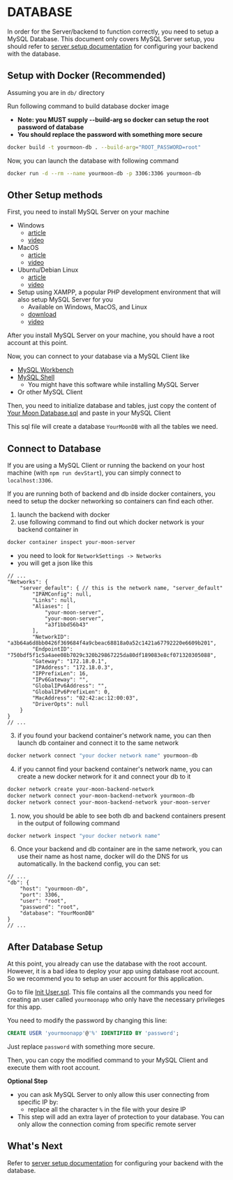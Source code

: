
# DATABASE

In order for the Server/backend to function correctly, you need to setup a MySQL Database. This document only covers MySQL Server setup, you should refer to [server setup documentation](../server/README.md#configure) for configuring your backend with the database.

## Setup with Docker (Recommended)

Assuming you are in `db/` directory

Run following command to build database docker image
* **Note: you MUST supply --build-arg so docker can setup the root password of database**
* **You should replace the password with something more secure**

```sh
docker build -t yourmoon-db . --build-arg="ROOT_PASSWORD=root"
```

Now, you can launch the database with following command

```sh
docker run -d --rm --name yourmoon-db -p 3306:3306 yourmoon-db
```

## Other Setup methods

First, you need to install MySQL Server on your machine

* Windows
  * [article](https://www.dataquest.io/blog/install-mysql-windows/)
  * [video](https://www.youtube.com/watch?v=2om3byn2lxs)
* MacOS
  * [article](https://dev.mysql.com/doc/refman/8.0/en/macos-installation.html)
  * [video](https://www.youtube.com/watch?v=2cvH0HRjZF8)
* Ubuntu/Debian Linux
  * [article](https://www.digitalocean.com/community/tutorials/how-to-install-mysql-on-ubuntu-22-04)
  * [video](https://www.youtube.com/watch?v=zRfI79BHf3k)
* Setup using XAMPP, a popular PHP development environment that will also setup MySQL Server for you
  * Available on Windows, MacOS, and Linux
  * [download](https://www.apachefriends.org/download.html)
  * [video](https://www.youtube.com/watch?v=pVVACLH0la0&ab_channel=TroubleChute)

After you install MySQL Server on your machine, you should have a root account at this point.

Now, you can connect to your database via a MySQL Client like
* [MySQL Workbench](https://www.mysql.com/products/workbench/)
* [MySQL Shell](https://dev.mysql.com/doc/mysql-shell/8.0/en/)
  * You might have this software while installing MySQL Server
* Or other MySQL Client

Then, you need to initialize database and tables, just copy the content of [Your Moon Database.sql](./Your%20Moon%20Database.sql) and paste in your MySQL Client

This sql file will create a database `YourMoonDB` with all the tables we need.

## Connect to Database

If you are using a MySQL Client or running the backend on your host machine (with `npm run devStart`), you can simply connect to `localhost:3306`.

If you are running both of backend and db inside docker containers, you need to setup the docker networking so containers can find each other.

1. launch the backend with docker
2. use following command to find out which docker network is your backend container in

```sh
docker container inspect your-moon-server
```

* you need to look for `NetworkSettings -> Networks`
* you will get a json like this

```jsonc
// ...
"Networks": {
    "server_default": { // this is the network name, "server_default"
        "IPAMConfig": null,
        "Links": null,
        "Aliases": [
            "your-moon-server",
            "your-moon-server",
            "a3f1bbd56b43"
        ],
        "NetworkID": "a3b64a6d8bb0426f369684f4a9cbeac68818a0a52c1421a67792220e6609b201",
        "EndpointID": "750bdf5f1c5a4aee08b7029c320b29867225da80df189083e8cf071320305088",
        "Gateway": "172.18.0.1",
        "IPAddress": "172.18.0.3",
        "IPPrefixLen": 16,
        "IPv6Gateway": "",
        "GlobalIPv6Address": "",
        "GlobalIPv6PrefixLen": 0,
        "MacAddress": "02:42:ac:12:00:03",
        "DriverOpts": null
    }
}
// ...
```

3. if you found your backend container's network name, you can then launch db container and connect it to the same network

```sh
docker network connect "your docker network name" yourmoon-db
```

4. if you cannot find your backend container's network name, you can create a new docker network for it and connect your db to it

```sh
docker network create your-moon-backend-network
docker network connect your-moon-backend-network yourmoon-db
docker network connect your-moon-backend-network your-moon-server
```

1. now, you should be able to see both db and backend containers present in the output of following command

```sh
docker network inspect "your docker network name"
```

6. Once your backend and db container are in the same network, you can use their name as host name, docker will do the DNS for us automatically. In the backend config, you can set:

```jsonc
// ...
"db": {
    "host": "yourmoon-db",
    "port": 3306,
    "user": "root",
    "password": "root",
    "database": "YourMoonDB"
}
// ...
```

## After Database Setup

At this point, you already can use the database with the root account. However, it is a bad idea to deploy your app using database root account. So we recommend you to setup an user account for this application.

Go to file [Init User.sql](./Init%20User.sql). This file contains all the commands you need for creating an user called `yourmoonapp` who only have the necessary privileges for this app.

You need to modify the password by changing this line:

```sql
CREATE USER 'yourmoonapp'@'%' IDENTIFIED BY 'password';
```

Just replace `password` with something more secure.

Then, you can copy the modified command to your MySQL Client and execute them with root account.

**Optional Step**

* you can ask MySQL Server to only allow this user connecting from specific IP by:
  * replace all the character `%` in the file with your desire IP
* This step will add an extra layer of protection to your database. You can only allow the connection coming from specific remote server

## What's Next

Refer to [server setup documentation](../server/README.md#configure) for configuring your backend with the database.
